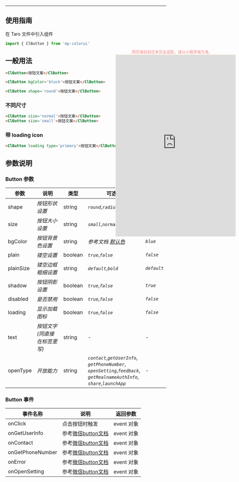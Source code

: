 ****

## 使用指南

在 Taro 文件中引入组件

```js
import { ClButton } from 'mp-colorui'
```

## 一般用法

```html
<ClButton>按钮文案</ClButton>
```

```html
<ClButton bgColor='block'>按钮文案</ClButton>
```

```html
<ClButton shape='round'>按钮文案</ClButton>
```

### 不同尺寸

```html
<ClButton size='normal'>按钮文案</ClButton>
<ClButton size='small'>按钮文案</ClButton>
```

### 带 loading icon

```html
<ClButton loading type='primary'>按钮文案</ClButton>
```

## 参数说明

### Button 参数



| 参数      | 说明                         | 类型    | 可选值                                                       | 默认值      |
| --------- | ---------------------------- | ------- | ------------------------------------------------------------ | ----------- |
| shape     | *按钮形状设置*               | string  | *`round`*,*`radius`*                                         | *`radius`*  |
| size      | *按钮大小设置*               | string  | *`small`*,`normal`,*`large`*                                 | *`normal`*  |
| bgColor   | *按钮背景色设置*             | string  | *参考文档 [默认色](/home/color)*                             | *`blue`*    |
| plain     | *镂空设置*                   | boolean | *`true`*,*`false`*                                           | *`false`*   |
| plainSize | *镂空边框粗细设置*           | string  | *`default`*,*`bold`*                                         | *`default`* |
| shadow    | *按钮阴影设置*               | boolean | *`true`*,*`false`*                                           | *`true`*    |
| disabled  | *是否禁用*                   | boolean | *`true`*,*`false`*                                           | *`false`*   |
| loading   | *显示加载图标*               | boolean | *`true`*,*`false`*                                           | *`false`*   |
| text      | *按钮文字(同直接在标签里写)* | string  | -                                                            | -           |
| openType  | *开放能力*                   | string  | *`contact`*,*`getUserInfo`*,<br />*`getPhoneNumber`*,<br />*`openSetting`*,*`feedback`*,<br />*`getRealnameAuthInfo`*,<br />*`share`*,*`launchApp`* | -           |

### Button 事件



| 事件名称         | 说明                                                         | 返回参数   |
| ---------------- | ------------------------------------------------------------ | ---------- |
| onClick          | 点击按钮时触发                                               | event 对象 |
| onGetUserInfo    | 参考[微信button文档](https://developers.weixin.qq.com/miniprogram/dev/component/button.html) | event 对象 |
| onContact        | 参考[微信button文档](https://developers.weixin.qq.com/miniprogram/dev/component/button.html) | event 对象 |
| onGetPhoneNumber | 参考[微信button文档](https://developers.weixin.qq.com/miniprogram/dev/component/button.html) | event 对象 |
| onError          | 参考[微信button文档](https://developers.weixin.qq.com/miniprogram/dev/component/button.html) | event 对象 |
| onOpenSetting    | 参考[微信button文档](https://developers.weixin.qq.com/miniprogram/dev/component/button.html) | event 对象 |

<div style="position: fixed; right:10px; top: 5%">
<div style="width: 355px; display: flex; flex-wrap: wrap; justify-content: center; align-items: center; font-size: 12px; color: lightcoral">网页端目前还未完全适配，请以小程序端为准。</div>
<iframe style="border: 1px solid antiquewhite" src="https://yinliangdream.github.io/mp-colorui-h5-demo/#/pages/components/button/index" height="568" width="375"></iframe>
</div>
